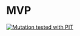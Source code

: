 # MVP

[![Mutation tested with PIT](https://img.shields.io/badge/-Mutation%20tested%20with%20PIT-blue.svg)](http://pitest.org/)
